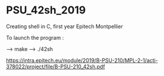 # PSU_42sh_2019
Creating shell in C, first year Epitech Montpellier

To launch the program :

--> make
--> ./42sh

https://intra.epitech.eu/module/2019/B-PSU-210/MPL-2-1/acti-378022/project/file/B-PSU-210_42sh.pdf
